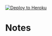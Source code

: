 [![Deploy to Heroku](https://www.herokucdn.com/deploy/button.png)](https://heroku.com/deploy)

Notes
========